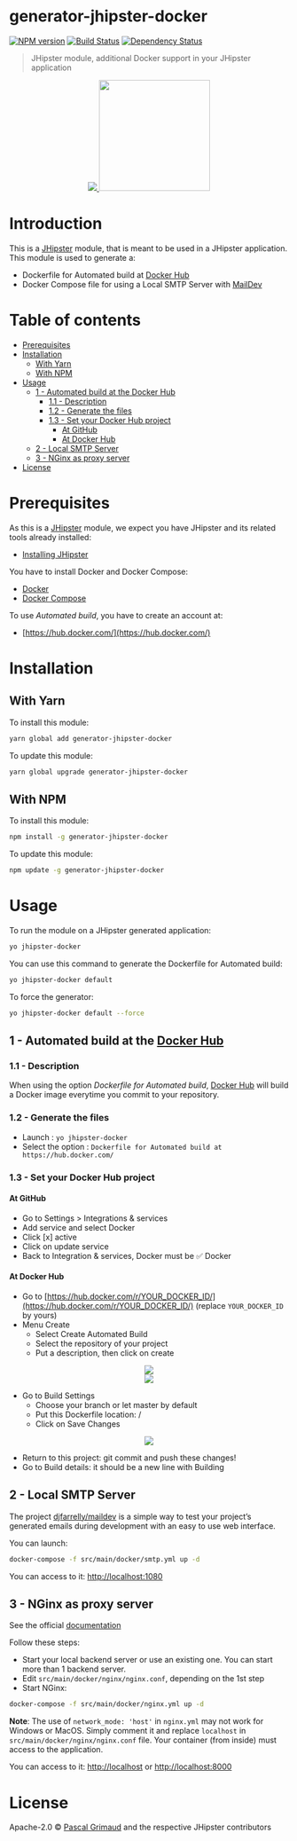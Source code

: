 # generator-jhipster-docker
[![NPM version][npm-image]][npm-url] [![Build Status][travis-image]][travis-url] [![Dependency Status][daviddm-image]][daviddm-url]

> JHipster module, additional Docker support in your JHipster application

<div align="center">
  <a href="http://www.jhipster.tech/">
    <img src="https://github.com/pascalgrimaud/generator-jhipster-docker/raw/master/images/logo-jhipster.png">
  </a>
  <a href="https://www.docker.com/">
    <img width=200px src="https://github.com/pascalgrimaud/generator-jhipster-docker/raw/master/images/logo-docker.png">
  </a>
</div>


# Introduction

This is a [JHipster](http://www.jhipster.tech/) module, that is meant to be used in a JHipster application. This module is used to generate a:

- Dockerfile for Automated build at [Docker Hub](https://hub.docker.com/)
- Docker Compose file for using a Local SMTP Server with [MailDev](https://github.com/djfarrelly/MailDev/)


# Table of contents

<!-- START doctoc generated TOC please keep comment here to allow auto update -->
<!-- DON'T EDIT THIS SECTION, INSTEAD RE-RUN doctoc TO UPDATE -->
- [Prerequisites](#prerequisites)
- [Installation](#installation)
  - [With Yarn](#with-yarn)
  - [With NPM](#with-npm)
- [Usage](#usage)
  - [1 - Automated build at the Docker Hub](#1---automated-build-at-the-docker-hub)
    - [1.1 - Description](#11---description)
    - [1.2 - Generate the files](#12---generate-the-files)
    - [1.3 - Set your Docker Hub project](#13---set-your-docker-hub-project)
      - [At GitHub](#at-github)
      - [At Docker Hub](#at-docker-hub)
  - [2 - Local SMTP Server](#2---local-smtp-server)
  - [3 - NGinx as proxy server](#3---nginx-as-proxy-server)
- [License](#license)

<!-- END doctoc generated TOC please keep comment here to allow auto update -->


# Prerequisites

As this is a [JHipster](http://www.jhipster.tech/) module, we expect you have JHipster and its related tools already installed:

- [Installing JHipster](http://www.jhipster.tech/installation/)

You have to install Docker and Docker Compose:

- [Docker](https://docs.docker.com/installation/#installation)
- [Docker Compose](https://docs.docker.com/compose/install)

To use *Automated build*, you have to create an account at:

- [https://hub.docker.com/](https://hub.docker.com/)


# Installation

## With Yarn

To install this module:

```bash
yarn global add generator-jhipster-docker
```

To update this module:

```bash
yarn global upgrade generator-jhipster-docker
```

## With NPM

To install this module:

```bash
npm install -g generator-jhipster-docker
```

To update this module:

```bash
npm update -g generator-jhipster-docker
```

# Usage

To run the module on a JHipster generated application:

```bash
yo jhipster-docker
```

You can use this command to generate the Dockerfile for Automated build:

```bash
yo jhipster-docker default
```

To force the generator:

```bash
yo jhipster-docker default --force
```



## 1 - Automated build at the [Docker Hub](https://hub.docker.com)

### 1.1 - Description

When using the option *Dockerfile for Automated build*, [Docker Hub](https://hub.docker.com) will build a Docker image everytime you commit to your repository.

### 1.2 - Generate the files

- Launch : `yo jhipster-docker`
- Select the option : `Dockerfile for Automated build at https://hub.docker.com/`

### 1.3 - Set your Docker Hub project

#### At GitHub

- Go to Settings > Integrations & services
- Add service and select Docker
- Click [x] active
- Click on update service
- Back to Integration & services, Docker must be :white_check_mark: Docker


#### At Docker Hub

- Go to [https://hub.docker.com/r/YOUR_DOCKER_ID/](https://hub.docker.com/r/YOUR_DOCKER_ID/) (replace `YOUR_DOCKER_ID` by yours)
- Menu Create
    - Select Create Automated Build
    - Select the repository of your project
    - Put a description, then click on create
<div align="center">
  <a href="http://www.jhipster.tech/">
    <img src="https://github.com/pascalgrimaud/generator-jhipster-docker/raw/master/images/automated-step1.png">
  </a>
  <br/>
  <a href="https://www.docker.com/">
    <img src="https://github.com/pascalgrimaud/generator-jhipster-docker/raw/master/images/automated-step2.png">
  </a>
</div>


- Go to Build Settings
    - Choose your branch or let master by default
    - Put this Dockerfile location: /
    - Click on Save Changes
<div align="center">
  <a href="https://www.docker.com/">
    <img src="https://github.com/pascalgrimaud/generator-jhipster-docker/raw/master/images/automated-step3.png">
  </a>
</div>


- Return to this project: git commit and push these changes!
- Go to Build details: it should be a new line with Building


## 2 - Local SMTP Server

The project [djfarrelly/maildev](https://github.com/djfarrelly/MailDev) is a simple way to test your project’s generated emails during development with an easy to use web interface.

You can launch:

```bash
docker-compose -f src/main/docker/smtp.yml up -d
```

You can access to it: [http://localhost:1080](http://localhost:1080)


## 3 - NGinx as proxy server

See the official [documentation](http://www.jhipster.tech/separating-front-end-and-api/)

Follow these steps:
- Start your local backend server or use an existing one. You can start more than 1 backend server.
- Edit `src/main/docker/nginx/nginx.conf`, depending on the 1st step
- Start NGinx:

```bash
docker-compose -f src/main/docker/nginx.yml up -d
```

**Note**:
The use of `network_mode: 'host'` in `nginx.yml` may not work for Windows or MacOS.
Simply comment it and replace `localhost` in `src/main/docker/nginx/nginx.conf` file.
Your container (from inside) must access to the application.

You can access to it: [http://localhost](http://localhost) or [http://localhost:8000](http://localhost/8000)


# License

Apache-2.0 © [Pascal Grimaud](https://twitter.com/pascalgrimaud) and the respective JHipster contributors

[npm-image]: https://img.shields.io/npm/v/generator-jhipster-docker.svg
[npm-url]: https://npmjs.org/package/generator-jhipster-docker
[travis-image]: https://travis-ci.org/pascalgrimaud/generator-jhipster-docker.svg?branch=master
[travis-url]: https://travis-ci.org/pascalgrimaud/generator-jhipster-docker
[daviddm-image]: https://david-dm.org/pascalgrimaud/generator-jhipster-docker.svg?theme=shields.io
[daviddm-url]: https://david-dm.org/pascalgrimaud/generator-jhipster-docker
